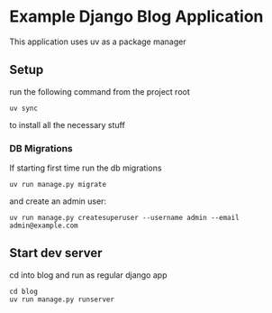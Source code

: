 # Example Django Blog Application

This application uses uv as a package manager

## Setup
run the following command from the project root
```shell
uv sync
```
to install all the necessary stuff 


### DB Migrations

If starting first time run the db migrations

```shell
uv run manage.py migrate
```

and create an admin user:

```shell
uv run manage.py createsuperuser --username admin --email admin@example.com
```

## Start dev server

cd into blog and run as regular django app

```shell
cd blog
uv run manage.py runserver
```
